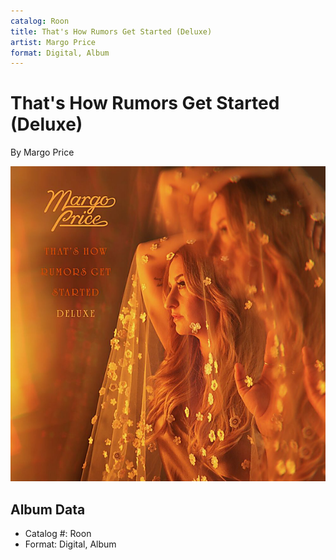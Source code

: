 ```yaml
---
catalog: Roon
title: That's How Rumors Get Started (Deluxe)
artist: Margo Price
format: Digital, Album
---
```


# That's How Rumors Get Started (Deluxe)

By Margo Price

![](../../assets/albumcovers/Margo_Price-Thats_How_Rumors_Get_Started_Deluxe.png)

## Album Data

- Catalog #: Roon
- Format: Digital, Album

